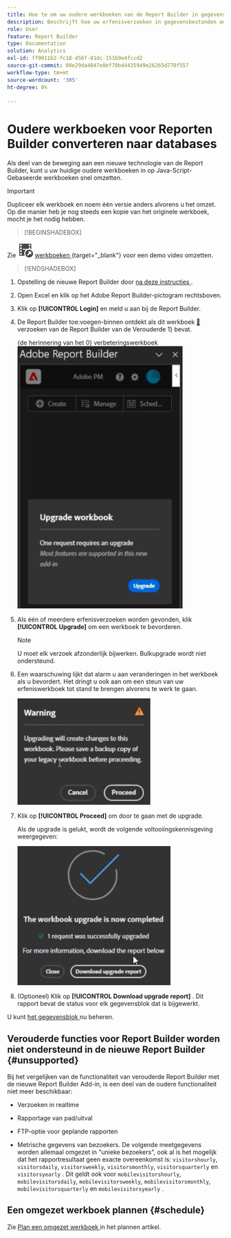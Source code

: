 ```yaml
---
title: Hoe te om uw oudere werkboeken van de Report Builder in gegevensbestanden om te zetten
description: Beschrijft hoe uw erfenisverzoeken in gegevensbestanden omzetten
role: User
feature: Report Builder
type: Documentation
solution: Analytics
exl-id: ff9011b2-fc18-456f-81dc-151b9e4fccd2
source-git-commit: 08e29da4847e8ef70bd4435949e26265d770f557
workflow-type: tm+mt
source-wordcount: '305'
ht-degree: 0%

---
```


# Oudere werkboeken voor Reporten Builder converteren naar databases

Als deel van de beweging aan een nieuwe technologie van de Report Builder, kunt u uw huidige oudere werkboeken in op Java-Script-Gebaseerde werkboeken snel omzetten.

>[!IMPORTANT]
>
>Dupliceer elk werkboek en noem één versie anders alvorens u het omzet. Op die manier heb je nog steeds een kopie van het originele werkboek, mocht je het nodig hebben.


>[!BEGINSHADEBOX]

Zie ![ VideoCheckedOut ](/help/assets/icons/VideoCheckedOut.svg) [ werkboeken ](https://video.tv.adobe.com/v/3434957?quality=12&learn=on){target="_blank"} voor een demo video omzetten.

>[!ENDSHADEBOX]



1. Opstelling de nieuwe Report Builder door [ na deze instructies ](/help/analyze/report-builder/report-builder-setup.md).

1. Open Excel en klik op het Adobe Report Builder-pictogram rechtsboven.

1. Klik op **[!UICONTROL Login]** en meld u aan bij de Report Builder.

1. De Report Builder toe:voegen-binnen ontdekt als dit werkboek [&#128279;](/help/analyze/legacy-report-builder/home.md) verzoeken van de Report Builder van de Verouderde 1&rbrace; bevat.

   {de herinnering van het 0} verbeteringswerkboek ![&#128279;](assets/upgrade_workbook.png)

1. Als één of meerdere erfenisverzoeken worden gevonden, klik **[!UICONTROL Upgrade]** om een werkboek te bevorderen.

   >[!NOTE]
   >
   >U moet elk verzoek afzonderlijk bijwerken. Bulkupgrade wordt niet ondersteund.


1. Een waarschuwing lijkt dat alarm u aan veranderingen in het werkboek als u bevordert. Het dringt u ook aan om een steun van uw erfeniswerkboek tot stand te brengen alvorens te werk te gaan.

   ![ verbeteringswaarschuwing ](assets/upgrade_warning.png)

1. Klik op **[!UICONTROL Proceed]** om door te gaan met de upgrade.

   Als de upgrade is gelukt, wordt de volgende voltooiingskennisgeving weergegeven:

   ![ volledige verbetering ](assets/upgrade_complete.png)

1. (Optioneel) Klik op **[!UICONTROL Download upgrade report]** . Dit rapport bevat de status voor elk gegevensblok dat is bijgewerkt.

U kunt [ het gegevensblok ](/help/analyze/report-builder/manage-reportbuilder.md) nu beheren.


## Verouderde functies voor Report Builder worden niet ondersteund in de nieuwe Report Builder {#unsupported}

Bij het vergelijken van de functionaliteit van verouderde Report Builder met de nieuwe Report Builder Add-in, is een deel van de oudere functionaliteit niet meer beschikbaar:

- Verzoeken in realtime

- Rapportage van pad/uitval

- FTP-optie voor geplande rapporten

- Metrische gegevens van bezoekers. De volgende meetgegevens worden allemaal omgezet in &quot;unieke bezoekers&quot;, ook al is het mogelijk dat het rapportresultaat geen exacte overeenkomst is: `visitorshourly`, `visitorsdaily`, `visitorsweekly`, `visitorsmonthly`, `visitorsquarterly` en `visitorsyearly` . Dit geldt ook voor `mobilevisitorshourly`, `mobilevisitorsdaily`, `mobilevisitorsweekly`, `mobilevisitorsmonthly`, `mobilevisitorsquarterly` en `mobilevisitorsyearly` .

## Een omgezet werkboek plannen {#schedule}

Zie [ Plan een omgezet werkboek ](/help/analyze/report-builder/schedule-reportbuilder.md) in het plannen artikel.